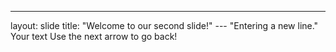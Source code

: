 ---
layout: slide
title: "Welcome to our second slide!"
--- "Entering a new line."
Your text
Use the next arrow to go back!
